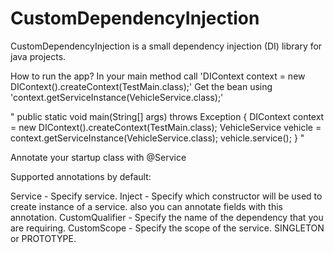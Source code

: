 # CustomDependencyInjection
CustomDependencyInjection is a small dependency injection (DI) library for java projects.

How to run the app?
In your main method call 'DIContext context = new DIContext().createContext(TestMain.class);'
Get the bean using 'context.getServiceInstance(VehicleService.class);'

"
	public static void main(String[] args) throws Exception {
		DIContext context = new DIContext().createContext(TestMain.class);
		VehicleService vehicle = context.getServiceInstance(VehicleService.class);
    vehicle.service();
   }
"

Annotate your startup class with @Service

Supported annotations by default:

Service - Specify service.
Inject - Specify which constructor will be used to create instance of a service. also you can annotate fields with this annotation.
CustomQualifier - Specify the name of the dependency that you are requiring.
CustomScope - Specify the scope of the service. SINGLETON or PROTOTYPE.
